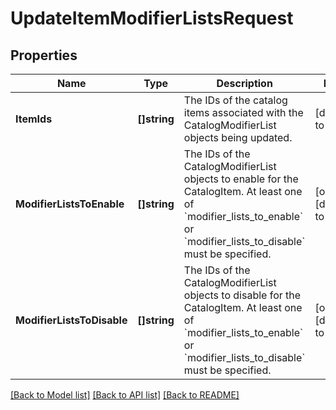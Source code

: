 # UpdateItemModifierListsRequest

## Properties

 Name                       | Type         | Description                                                                                                                                                                                 | Notes                        
----------------------------|--------------|---------------------------------------------------------------------------------------------------------------------------------------------------------------------------------------------|------------------------------
 **ItemIds**                | **[]string** | The IDs of the catalog items associated with the CatalogModifierList objects being updated.                                                                                                 | [default to null]            
 **ModifierListsToEnable**  | **[]string** | The IDs of the CatalogModifierList objects to enable for the CatalogItem. At least one of &#x60;modifier_lists_to_enable&#x60; or &#x60;modifier_lists_to_disable&#x60; must be specified.  | [optional] [default to null] 
 **ModifierListsToDisable** | **[]string** | The IDs of the CatalogModifierList objects to disable for the CatalogItem. At least one of &#x60;modifier_lists_to_enable&#x60; or &#x60;modifier_lists_to_disable&#x60; must be specified. | [optional] [default to null] 

[[Back to Model list]](../README.md#documentation-for-models) [[Back to API list]](../README.md#documentation-for-api-endpoints) [[Back to README]](../README.md)

